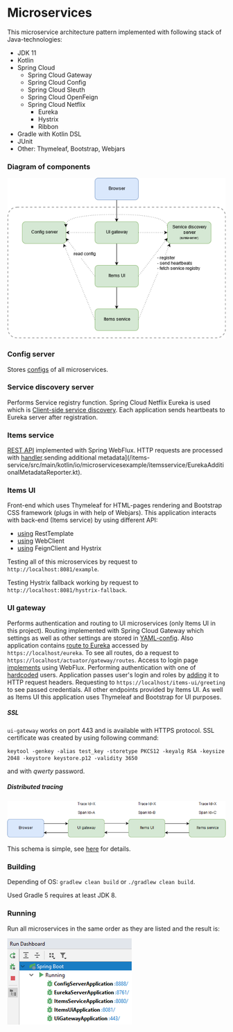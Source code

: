 # Microservices 

This microservice architecture pattern implemented with following stack of Java-technologies:
* JDK 11
* Kotlin
* Spring Cloud
  * Spring Cloud Gateway
  * Spring Cloud Config
  * Spring Cloud Sleuth
  * Spring Cloud OpenFeign
  * Spring Cloud Netflix
    * Eureka
    * Hystrix
    * Ribbon
* Gradle with Kotlin DSL
* JUnit
* Other: Thymeleaf, Bootstrap, Webjars

### Diagram of components
![-](/etc/images/diagram.png)

### Config server
Stores [configs](/config-server/src/main/resources/config) of all microservices.

### Service discovery server
Performs Service registry function. Spring Cloud Netflix Eureka is used which is [Client-side service discovery](https://microservices.io/patterns/client-side-discovery.html). 
Each application sends heartbeats to Eureka server after registration.

### Items service
[REST API](/items-service/src/main/kotlin/io/microservicesexample/itemsservice/RestApi.kt) 
implemented with Spring WebFlux. HTTP requests are processed with 
[handler](/items-service/src/main/kotlin/io/microservicesexample/itemsservice/ItemHandler.kt).sending additional metadata](/items-service/src/main/kotlin/io/microservicesexample/itemsservice/EurekaAdditionalMetadataReporter.kt).

### Items UI
Front-end which uses Thymeleaf for HTML-pages rendering and Bootstrap CSS framework (plugs in with 
help of Webjars). This application interacts with back-end (Items service) by using different API:
* [using](items-ui/src/main/kotlin/io/microservicesexample/itemsui/service/ItemsServiceClient.kt) RestTemplate
* [using](items-ui/src/main/kotlin/io/microservicesexample/itemsui/service/ItemsServiceClient.kt) WebClient
* [using](items-ui/src/main/kotlin/io/microservicesexample/itemsui/service/ItemsServiceFeignClient.kt) FeignClient and 
Hystrix

Testing all of this microservices by request to `http://localhost:8081/example`.

Testing Hystrix fallback working by request to `http://localhost:8081/hystrix-fallback`.

### UI gateway
Performs authentication and routing to UI microservices (only Items UI in this project). Routing implemented with Spring 
Cloud Gateway which settings as well as other settings are stored in [YAML-config](microservices-example/config-server/src/main/resources/config/ui-gateway.yml). 
Also application contains [route to Eureka](ui-gateway/src/main/kotlin/io/microservicesexample/uigateway/config/RoutesConfig.kt) 
accessed by `https://localhost/eureka`. To see all routes, do a request to `https://localhost/actuator/gateway/routes`. Access to 
login page [implements](ui-gateway/src/main/kotlin/io/microservicesexample/uigateway/config/RoutesConfig.kt) using WebFlux. 
Performing authentication with one of [hardcoded](ui-gateway/src/main/kotlin/io/microservicesexample/uigateway/config/SecurityConfig.kt) 
users. Application passes user's login and roles by [adding](ui-gateway/src/main/kotlin/io/microservicesexample/uigateway/misc/AddCredentialsGlobalFilter.kt) 
it to HTTP request headers. Requesting to `https://localhost/items-ui/greeting` to see passed credentials. All other endpoints provided by Items UI. As well as Items UI this application uses Thymeleaf and Bootstrap for UI purposes.

##### SSL
`ui-gateway` works on port 443 and is available with HTTPS protocol. SSL certificate was created by using following command:
```
keytool -genkey -alias test_key -storetype PKCS12 -keyalg RSA -keysize 2048 -keystore keystore.p12 -validity 3650
```
and with *qwerty* password.

##### Distributed tracing
![-](/etc/images/sleuth_tracing.png)

This schema is simple, see [here](https://spring.io/projects/spring-cloud-sleuth) for details.

### Building
Depending of OS: `gradlew clean build` or `./gradlew clean build`.

Used Gradle 5 requires at least JDK 8.

### Running
Run all microservices in the same order as they are listed and the result is:

![-](/etc/images/run_dashboard.png)
